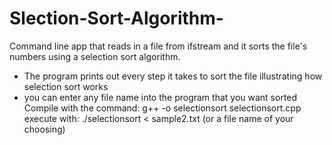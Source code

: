 # Slection-Sort-Algorithm-
Command line app that reads in a file from ifstream and it sorts the file's numbers using a selection sort algorithm.
- The program prints out every step it takes to sort the file illustrating how selection sort works
- you can enter any file name into the program that you want sorted 
Compile with the command: g++ -o selectionsort selectionsort.cpp
execute with: ./selectionsort < sample2.txt (or a file name of your choosing)
